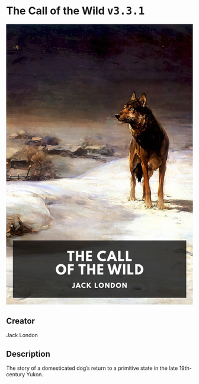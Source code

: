 
# The Call of the Wild <kbd>v3.3.1</kbd>

<center>
  <img src="./cover-1024.jpg"/>
</center>

## Creator
Jack London

## Description
The story of a domesticated dog’s return to a primitive state in the late 19th-century Yukon.
